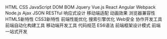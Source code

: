 HTML
CSS
JavaScript
DOM
BOM
Jquery
Vue.js
React
Angular
Webpack
Node.js
Ajax
JSON
RESTful
响应式设计
移动端适配
动画效果
浏览器兼容性
HTML5新特性
CSS3新特性
前端性能优化
搜索引擎优化
Web安全
协作开发工具
前端自动化构建工具
移动端开发工具
代码规范
ES6语法
前端框架设计模式
前端一站式开发